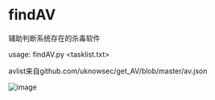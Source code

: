 # findAV
辅助判断系统存在的杀毒软件

usage: findAV.py <tasklist.txt>

avlist来自github.com/uknowsec/get_AV/blob/master/av.json

![image](https://s2.ax1x.com/2019/12/22/QzYgEV.png)
